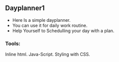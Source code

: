 ## Dayplanner1
* Here Is a simple dayplanner.
* You can use it for daily work routine.
* Help Yourself to Schedulling your day with a plan.
### Tools:
Inline html.
Java-Script.
Styling with CSS.
